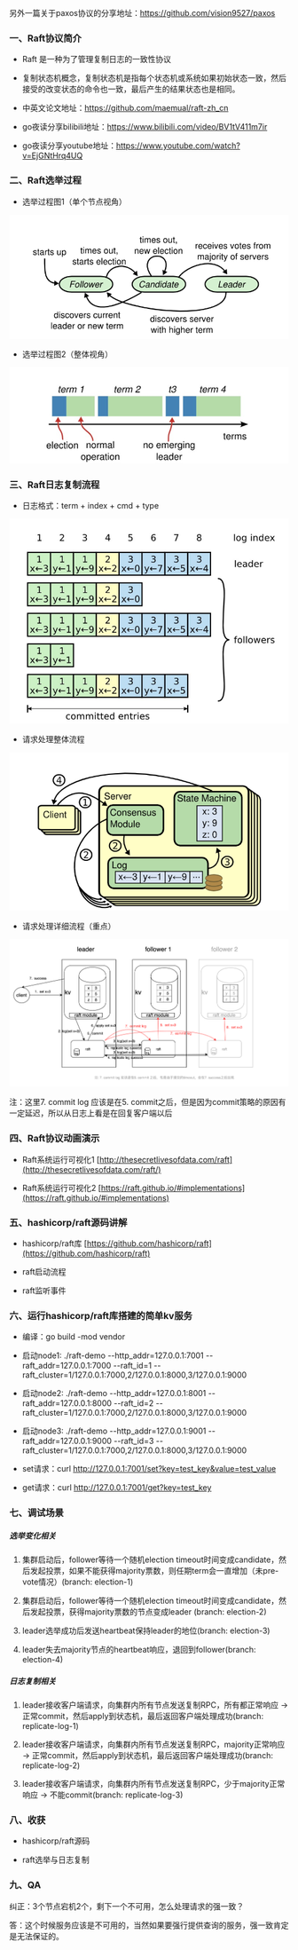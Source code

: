 另外一篇关于paxos协议的分享地址：https://github.com/vision9527/paxos

### 一、Raft协议简介

* Raft 是一种为了管理复制日志的一致性协议

* 复制状态机概念，复制状态机是指每个状态机或系统如果初始状态一致，然后接受的改变状态的命令也一致，最后产生的结果状态也是相同。

* 中英文论文地址：https://github.com/maemual/raft-zh_cn

* go夜读分享bilibili地址：https://www.bilibili.com/video/BV1tV411m7ir
* go夜读分享youtube地址：https://www.youtube.com/watch?v=EjGNtHrq4UQ


### 二、Raft选举过程

* 选举过程图1（单个节点视角）

![选举流程](./image/election.png)

* 选举过程图2（整体视角）

![选举流程2](./image/election_timeout.jpeg)

### 三、Raft日志复制流程

* 日志格式：term + index + cmd + type

![日志流程](./image/log_replicate.jpg)

* 请求处理整体流程

![日志流程](./image/machine_state.png)

* 请求处理详细流程（重点）

![日志流程](./image/request_process.png)

注：这里7. commit log 应该是在5. commit之后，但是因为commit策略的原因有一定延迟，所以从日志上看是在回复客户端以后

### 四、Raft协议动画演示

* Raft系统运行可视化1 [http://thesecretlivesofdata.com/raft](http://thesecretlivesofdata.com/raft/)

* Raft系统运行可视化2 [https://raft.github.io/#implementations](https://raft.github.io/#implementations)

### 五、hashicorp/raft源码讲解

* hashicorp/raft库 [https://github.com/hashicorp/raft](https://github.com/hashicorp/raft)

* raft启动流程

* raft监听事件

### 六、运行hashicorp/raft库搭建的简单kv服务

* 编译：go build -mod vendor

* 启动node1: ./raft-demo --http_addr=127.0.0.1:7001 --raft_addr=127.0.0.1:7000 --raft_id=1 --raft_cluster=1/127.0.0.1:7000,2/127.0.0.1:8000,3/127.0.0.1:9000

* 启动node2: ./raft-demo --http_addr=127.0.0.1:8001 --raft_addr=127.0.0.1:8000 --raft_id=2 --raft_cluster=1/127.0.0.1:7000,2/127.0.0.1:8000,3/127.0.0.1:9000

* 启动node3: ./raft-demo --http_addr=127.0.0.1:9001 --raft_addr=127.0.0.1:9000 --raft_id=3 --raft_cluster=1/127.0.0.1:7000,2/127.0.0.1:8000,3/127.0.0.1:9000

* set请求：curl http://127.0.0.1:7001/set?key=test_key&value=test_value

* get请求：curl http://127.0.0.1:7001/get?key=test_key

### 七、调试场景

##### 选举变化相关

1. 集群启动后，follower等待一个随机election timeout时间变成candidate，然后发起投票，如果不能获得majority票数，则任期term会一直增加（未pre-vote情况）(branch: election-1)

2. 集群启动后，follower等待一个随机election timeout时间变成candidate，然后发起投票，获得majority票数的节点变成leader (branch: election-2)

3. leader选举成功后发送heartbeat保持leader的地位(branch: election-3)

4. leader失去majority节点的heartbeat响应，退回到follower(branch: election-4)

##### 日志复制相关

1. leader接收客户端请求，向集群内所有节点发送复制RPC，所有都正常响应 -> 正常commit，然后apply到状态机，最后返回客户端处理成功(branch: replicate-log-1)

2. leader接收客户端请求，向集群内所有节点发送复制RPC，majority正常响应 -> 正常commit，然后apply到状态机，最后返回客户端处理成功(branch: replicate-log-2)

3. leader接收客户端请求，向集群内所有节点发送复制RPC，少于majority正常响应 -> 不能commit(branch: replicate-log-3)

### 八、收获

* hashicorp/raft源码

* raft选举与日志复制

### 九、QA

纠正：3个节点宕机2个，剩下一个不可用，怎么处理请求的强一致？

答：这个时候服务应该是不可用的，当然如果要强行提供查询的服务，强一致肯定是无法保证的。
